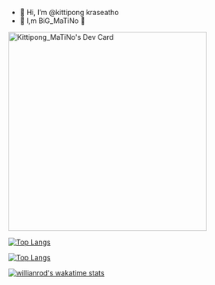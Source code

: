 - 👋 Hi, I’m @kittipong kraseatho
- 🙏 I,m BiG_MaTiNo 🙏

<a href="https://app.daily.dev/MaTiNo"><img src="https://api.daily.dev/devcards/357a874e720f43809959dda7fab28e21.png?r=epp" width="400" alt="Kittipong_MaTiNo's Dev Card"/></a>


[![Top Langs](https://github-readme-stats.vercel.app/api/top-langs/?username=kittipongkraseatho)](https://github.com/anuraghazra/github-readme-stats)

[![Top Langs](https://github-readme-stats.vercel.app/api/top-langs/?username=kittipongkraseatho&langs_count=8)](https://github.com/anuraghazra/github-readme-stats)

[![willianrod's wakatime stats](https://github-readme-stats.vercel.app/api/wakatime?username=kittipongkraseatho)](https://github.com/anuraghazra/github-readme-stats)
<!---
kittipongkraseatho/kittipongkraseatho is a ✨ special ✨ repository because its `README.md` (this file) appears on your GitHub profile.
You can click the Preview link to take a look at your changes.
--->

